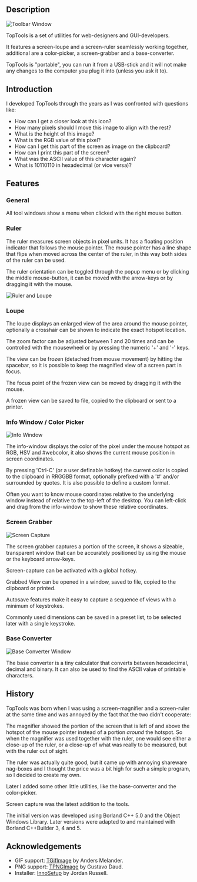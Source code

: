## Description

![Toolbar Window](toolbar.png)

TopTools is a set of utilities for web-designers and GUI-developers.

It features a screen-loupe and a screen-ruler seamlessly working together,
additional are a color-picker, a screen-grabber and a base-converter.

TopTools is "portable", you can run it from a USB-stick and it will not
make any changes to the computer you plug it into (unless you ask it to).

## Introduction

I developed TopTools through the years as I was confronted with questions
like:

  * How can I get a closer look at this icon?
  * How many pixels should I move this image to align with the rest?
  * What is the height of this image?
  * What is the RGB value of this pixel?
  * How can I get this part of the screen as image on the clipboard?
  * How can I print this part of the screen?
  * What was the ASCII value of this character again?
  * What is 10110110 in hexadecimal (or vice versa)?

## Features

### General

All tool windows show a menu when clicked with the right mouse button.

### Ruler

The ruler measures screen objects in pixel units. It has a floating position
indicator that follows the mouse pointer. The mouse pointer has a line shape
that flips when moved across the center of the ruler, in this way both sides
of the ruler can be used.

The ruler orientation can be toggled through the popup menu or by clicking
the middle mouse-button, it can be moved with the arrow-keys or by dragging it
with the mouse.

![Ruler and Loupe](ruler_loupe.png)

### Loupe

The loupe displays an enlarged view of the area around the mouse pointer,
optionally a crosshair can be shown to indicate the exact hotspot location.

The zoom factor can be adjusted between 1 and 20 times and can be
controlled with the mousewheel or by pressing the numeric '+' and '-'
keys.

The view can be frozen (detached from mouse movement) by hitting the
spacebar, so it is possible to keep the magnified view of a screen part in
focus.

The focus point of the frozen view can be moved by dragging it with the
mouse.

A frozen view can be saved to file, copied to the clipboard or sent to a printer.

### Info Window / Color Picker

![Info Window](info.png)

The info-window displays the color of the pixel under the mouse hotspot as
RGB, HSV and #webcolor, it also shows the current mouse position in
screen coordinates.

By pressing 'Ctrl-C' (or a user definable hotkey) the current color is copied
to the clipboard in RRGGBB format, optionally prefixed with a '#' and/or
surrounded by quotes. It is also possible to define a custom format.

Often you want to know mouse coordinates relative to the underlying
window instead of relative to the top-left of the desktop.
You can left-click and drag from the info-window to show these
relative coordinates.

### Screen Grabber

![Screen Capture](grabber.png)

The screen grabber captures a portion of the screen, it shows
a sizeable, transparent window that can be accurately positioned by using the
mouse or the keyboard arrow-keys.

Screen-capture can be activated with a global hotkey.

Grabbed View can be opened in a window, saved to file, copied to the clipboard or
printed.

Autosave features make it easy to capture a sequence of views with a minimum
of keystrokes.

Commonly used dimensions can be saved in a preset list, to be selected later with a single keystroke.

### Base Converter

![Base Converter Window](baseconv.png)

The base converter is a tiny calculator that converts between hexadecimal,
decimal and binary. It can also be used to find the ASCII value of printable
characters.


## History

TopTools was born when I was using a screen-magnifier and a screen-ruler at
the same time and was annoyed by the fact that the two didn't cooperate:

The magnifier showed the portion of the screen that is left of and above the
hotspot of the mouse pointer instead of a portion _around_ the hotspot. So
when the magnifier was used together with the ruler, one would see either a
close-up of the ruler, or a close-up of what was really to be measured, but
with the ruler out of sight.

The ruler was actually quite good, but it came up
with annoying shareware nag-boxes and I thought the price was a bit high for
such a simple program, so I decided to create my own.

Later I added some other little utilities, like the base-converter and the
color-picker.

Screen capture was the latest addition to the tools.

The initial version was developed using Borland C++ 5.0 and the Object Windows
Library. Later versions were adapted to and maintained with Borland C++Builder
3, 4 and 5.

## Acknowledgements

  * GIF support: [TGifImage](http://melander.dk/delphi/gifimage/) by Anders Melander.
  * PNG support: [TPNGImage](http://pngdelphi.sourceforge.net/) by Gustavo Daud.
  * Installer: [InnoSetup](http://www.jrsoftware.org/isinfo.php) by Jordan Russell.

